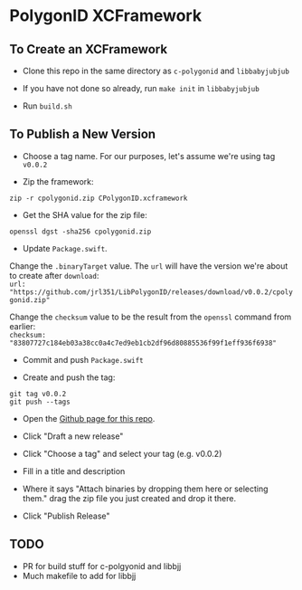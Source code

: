 # PolygonID XCFramework 

## To Create an XCFramework

- Clone this repo in the same directory as `c-polygonid` and
  `libbabyjubjub`

- If you have not done so already, run `make init` in `libbabyjubjub`

- Run `build.sh`

## To Publish a New Version

- Choose a tag name.  For our purposes, let's assume we're using tag `v0.0.2`

- Zip the framework:
```
zip -r cpolygonid.zip CPolygonID.xcframework
```

- Get the SHA value for the zip file:
```
openssl dgst -sha256 cpolygonid.zip
```

- Update `Package.swift`.

Change the `.binaryTarget` value.  The `url` will have the version we're about to create after `download`:  
`url: "https://github.com/jrl351/LibPolygonID/releases/download/v0.0.2/cpolygonid.zip"`

Change the `checksum` value to be the result from the `openssl` command from earlier:  
`checksum: "83807727c184eb03a38cc0a4c7ed9eb1cb2df96d80885536f99f1eff936f6938"` 


- Commit and push `Package.swift`

- Create and push the tag:
```
git tag v0.0.2
git push --tags
```

- Open the [Github page for this repo](https://github.com/jrl351/LibPolygonID).

- Click "Draft a new release"

- Click "Choose a tag" and select your tag (e.g. v0.0.2)

- Fill in a title and description

- Where it says "Attach binaries by dropping them here or selecting them." drag the zip file you just created and drop it there.

- Click "Publish Release"


## TODO
- PR for build stuff for c-polgyonid and libbjj
- Much makefile to add for libbjj

